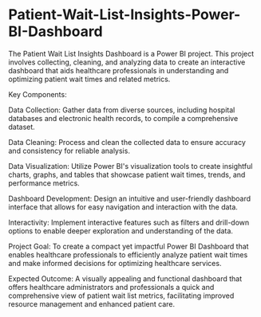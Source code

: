 # Patient-Wait-List-Insights-Power-BI-Dashboard
The Patient Wait List Insights Dashboard is a Power BI project. This project involves collecting, cleaning, and analyzing data to create an interactive dashboard that aids healthcare professionals in understanding and optimizing patient wait times and related metrics.

Key Components:

Data Collection: Gather data from diverse sources, including hospital databases and electronic health records, to compile a comprehensive dataset.

Data Cleaning: Process and clean the collected data to ensure accuracy and consistency for reliable analysis.

Data Visualization: Utilize Power BI's visualization tools to create insightful charts, graphs, and tables that showcase patient wait times, trends, and performance metrics.

Dashboard Development: Design an intuitive and user-friendly dashboard interface that allows for easy navigation and interaction with the data.

Interactivity: Implement interactive features such as filters and drill-down options to enable deeper exploration and understanding of the data.

Project Goal:
To create a compact yet impactful Power BI Dashboard that enables healthcare professionals to efficiently analyze patient wait times and make informed decisions for optimizing healthcare services.

Expected Outcome:
A visually appealing and functional dashboard that offers healthcare administrators and professionals a quick and comprehensive view of patient wait list metrics, facilitating improved resource management and enhanced patient care.
